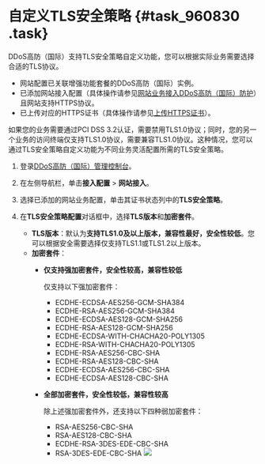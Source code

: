 # 自定义TLS安全策略 {#task_960830 .task}

DDoS高防（国际）支持TLS安全策略自定义功能，您可以根据实际业务需要选择合适的TLS协议。

-   网站配置已关联增强功能套餐的DDoS高防（国际）实例。
-   已添加网站接入配置（具体操作请参见[网站业务接入DDoS高防（国际）防护](intl.zh-CN/DDoS高防（国际）/快速入门/网站业务接入DDoS高防（国际）防护.md#)）且网站支持HTTPS协议。
-   已上传对应的HTTPS证书（具体操作请参见[上传HTTPS证书](intl.zh-CN/DDoS高防（国际）/用户指南/接入配置/上传HTTPS证书.md#)）。

如果您的业务需要通过PCI DSS 3.2认证，需要禁用TLS1.0协议；同时，您的另一个业务的访问终端仅支持TLS1.0协议，需要兼容TLS1.0协议。这种情况，您可以通过TLS安全策略自定义功能为不同业务灵活配置所需的TLS安全策略。

1.  登录[DDoS高防（国际）管理控制台](https://yundun.console.aliyun.com/?p=ddosdip)。
2.  在左侧导航栏，单击**接入配置** \> **网站接入**。
3.  选择已添加的网站业务配置，单击其证书状态列中的**TLS安全策略**。
4.  在**TLS安全策略配置**对话框中，选择**TLS版本**和**加密套件**。 

    -   **TLS版本**：默认为**支持TLS1.0及以上版本，兼容性最好，安全性较低**。您可以根据安全需要选择仅支持TLS1.1或TLS1.2以上版本。
    -   **加密套件**：
        -   **仅支持强加密套件，安全性较高，兼容性较低** 

            仅支持以下强加密套件：

            -   ECDHE-ECDSA-AES256-GCM-SHA384
            -   ECDHE-RSA-AES256-GCM-SHA384
            -   ECDHE-ECDSA-AES128-GCM-SHA256
            -   ECDHE-RSA-AES128-GCM-SHA256
            -   ECDHE-ECDSA-WITH-CHACHA20-POLY1305
            -   ECDHE-RSA-WITH-CHACHA20-POLY1305
            -   ECDHE-RSA-AES256-CBC-SHA
            -   ECDHE-RSA-AES128-CBC-SHA
            -   ECDHE-ECDSA-AES256-CBC-SHA
            -   ECDHE-ECDSA-AES128-CBC-SHA
        -   **全部加密套件，安全性较低，兼容性较高** 

            除上述强加密套件外，还支持以下四种弱加密套件：

            -   RSA-AES256-CBC-SHA
            -   RSA-AES128-CBC-SHA
            -   ECDHE-RSA-3DES-EDE-CBC-SHA
            -   RSA-3DES-EDE-CBC-SHA
    ![](http://static-aliyun-doc.oss-cn-hangzhou.aliyuncs.com/assets/img/776342/156436734850665_zh-CN.png)


